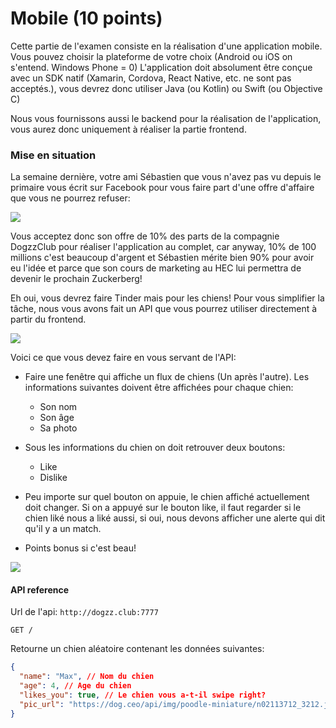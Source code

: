# Mobile (10 points)

Cette partie de l'examen consiste en la réalisation d'une application mobile. Vous pouvez choisir la plateforme
de votre choix (Android ou iOS on s'entend. Windows Phone = 0)
L'application doit absolument être conçue avec un SDK natif (Xamarin, Cordova, React Native, etc. ne sont pas acceptés.), 
vous devrez donc utiliser Java (ou Kotlin) ou Swift (ou Objective C) 

Nous vous fournissons aussi le backend pour la réalisation de l'application, vous aurez donc uniquement à
réaliser la partie frontend.

### Mise en situation
La semaine dernière, votre ami Sébastien que vous n'avez pas vu depuis le primaire vous écrit sur Facebook 
pour vous faire part d'une offre d'affaire que vous ne pourrez refuser: 

![](https://i.imgur.com/gJw3NYB.png)

Vous acceptez donc son offre de 10% des parts de la compagnie DogzzClub pour réaliser l'application au complet, car anyway,
10% de 100 millions c'est beaucoup d'argent et Sébastien mérite bien 90% pour avoir eu l'idée et parce que son cours de 
marketing au HEC lui permettra de devenir le prochain Zuckerberg!

Eh oui, vous devrez faire Tinder mais pour les chiens! Pour vous simplifier la tâche, nous vous avons fait un API que
vous pourrez utiliser directement à partir du frontend.

![](https://im.ezgif.com/tmp/ezgif-1-9131f13b8d.gif)

Voici ce que vous devez faire en vous servant de l'API: 
- Faire une fenêtre qui affiche un flux de chiens (Un après l'autre). Les informations suivantes doivent être affichées 
pour chaque chien:

    - Son nom
    - Son âge
    - Sa photo
    
- Sous les informations du chien on doit retrouver deux boutons:
    - Like
    - Dislike
    
- Peu importe sur quel bouton on appuie, le chien affiché actuellement doit changer. Si on a appuyé sur le bouton like,
il faut regarder si le chien liké nous a liké aussi, si oui, nous devons afficher une alerte qui dit qu'il y a un match.

- Points bonus si c'est beau!

![](https://i.imgur.com/0yjULfe.gif)

#### API reference
Url de l'api: `http://dogzz.club:7777`

`GET /`

Retourne un chien aléatoire contenant les données suivantes: 

```json
{
  "name": "Max", // Nom du chien
  "age": 4, // Age du chien
  "likes_you": true, // Le chien vous a-t-il swipe right?
  "pic_url": "https://dog.ceo/api/img/poodle-miniature/n02113712_3212.jpg" // Lien vers une image du chien
}
```

